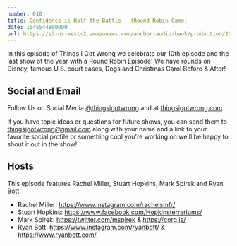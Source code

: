 ```yaml
---
number: 010
title: Confidence is Half the Battle - (Round Robin Game)
date: 1545544800000
url: https://s3-us-west-2.amazonaws.com/anchor-audio-bank/production/2018-11-23/7512790-44100-2-5fa3424814e7d.mp3
---
```


In this episode of Things I Got Wrong we celebrate our 10th episode and the last show of the year with a Round Robin Episode! We have rounds on Disney, famous U.S. court cases, Dogs and Christmas Carol Before & After!

## Social and Email

Follow Us on Social Media [@thingsigotwrong](https://instagram.com/thingsigotwrong) and at [thingsigotwrong.com](https://thingsigotwrong.com).

If you have topic ideas or questions for future shows, you can send them to thingsigotwrong@gmail.com along with your name and a link to your favorite social profile or something cool you're working on we'll be happy to shout it out in the show!

## Hosts

This episode features Rachel Miller, Stuart Hopkins, Mark Spirek and Ryan Bott.

- Rachel Miller: https://www.instagram.com/rachelsmfr/
- Stuart Hopkins: https://www.facebook.com/Hopkinsterrariums/
- Mark Spirek: https://twitter.com/mspirek & https://corg.is/
- Ryan Bott: https://www.instagram.com/ryanbott/ & https://www.ryanbott.com/

